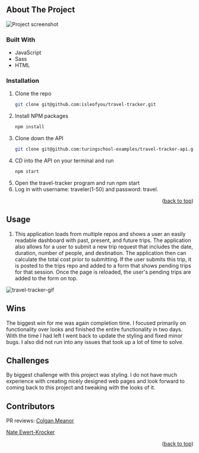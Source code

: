 <!-- ABOUT THE PROJECT -->
## About The Project

![Project screenshot](https://user-images.githubusercontent.com/60856601/142059848-c3d0906f-5ec4-4ac4-a33e-d12a84892155.png)

### Built With

* JavaScript
* Sass
* HTML

### Installation

1. Clone the repo
   ```sh
   git clone git@github.com:isleofyou/travel-tracker.git
   ```
2. Install NPM packages
   ```sh
   npm install
   ```
3. Clone down the API
   ```sh
   git clone git@github.com:turingschool-examples/travel-tracker-api.git
   ```
4. CD into the API on your terminal and run
   ```sh
   npm start
   ```
5. Open the travel-tracker program and run npm start
6. Log in with username: traveler(1-50) and password: travel.

<p align="right">(<a href="#top">back to top</a>)</p>

## Usage

1. This application loads from multiple repos and shows a user an easily readable dashboard with past, present, and future trips. The application also allows for a user to submit a new trip request that includes the date, duration, number of people, and destination. The application then can calculate the total cost prior to submitting. If the user submits this trip, it is posted to the trips repo and added to a form that shows pending trips for that session. Once the page is reloaded, the user's pending trips are added to the form on top. 

![travel-tracker-gif](https://user-images.githubusercontent.com/60856601/142065348-d2721980-0a9c-48dd-874e-e8d17c04b03c.gif)


## Wins

The biggest win for me was again completion time. I focused primarily on functionality over looks and finished the entire functionality in two days. With the time I had left I went back to update the styling and fixed minor bugs. I also did not run into any issues that took up a lot of time to solve. 

<!-- Challenges -->
## Challenges 

By biggest challenge with this project was styling. I do not have much experience with creating nicely designed web pages and look forward to coming back to this project and tweaking with the looks of it. 

<!-- CONTRIBUTORS -->
## Contributors
PR reviews:
[Colgan Meanor](https://github.com/colganmeanor)

[Nate Ewert-Krocker](https://github.com/NEwertKrocker)

<p align="right">(<a href="#top">back to top</a>)</p>
